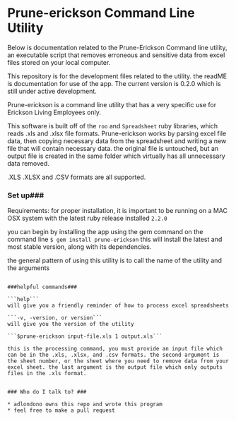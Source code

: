 # Prune-erickson Command Line Utility #

Below is documentation related to the Prune-Erickson Command line utility, an executable script that removes erroneous and sensitive data from excel files stored on your local computer. 

This repository is for the development files related to the utility. the readME is documentation for use of the app. The current version is 0.2.0 which is still under active development. 

Prune-erickson is a command line utility that has a very specific use for Erickson Living Employees only. 

This software is built off of the ```roo``` and ```Spreadsheet``` ruby libraries, which reads .xls and .xlsx file formats. 
Prune-erickson works by parsing excel file data, then copying necessary data from the spreadsheet and writing a new file that will contain necessary data. the original file is untouched, but an output file is created in the same folder which virtually has all unnecessary data removed. 

.XLS .XLSX  and .CSV formats are all supported. 

### Set up###

Requirements: for proper installation, it is important to be running on a MAC OSX system with the latest ruby release installed ```2.2.0```

you can begin by installing the app using the gem command on the command line
```$ gem install prune-erickson```
this will install the latest and most stable version, along with its dependencies. 

the general pattern of using this utility is to call the name of the utility and the arguments

```$prune-erickson [args]'''

###helpful commands###

```help```
will give you a friendly reminder of how to process excel spreadsheets

```-v, -version, or version```
will give you the version of the utility

```$prune-erickson input-file.xls 1 output.xls```

this is the processing command, you must provide an input file which can be in the .xls, .xlsx, and .csv formats. the second argument is the sheet number, or the sheet where you need to remove data from your excel sheet. the last argument is the output file which only outputs files in the .xls format. 


### Who do I talk to? ###

* adlondono owns this repo and wrote this program
* feel free to make a pull request